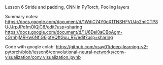 Lesson 6 Stride and padding, CNN in PyTorch, Pooling layers

Summary notes:
https://docs.google.com/document/d/1WdlC74Y0oX1TNSHFVUJo2mlCTP8UJJrpJPqfmOlQjG8/edit?usp=sharing
https://docs.google.com/document/d/1U6DeI0aOBoAgm-cGrnhjMRHw6NfiG6jotVQftGuu_RE/edit?usp=sharing

Code with google colab:
https://github.com/vsay01/deep-learning-v2-pytorch/blob/lesson6/convolutional-neural-networks/conv-visualization/conv_visualization.ipynb
